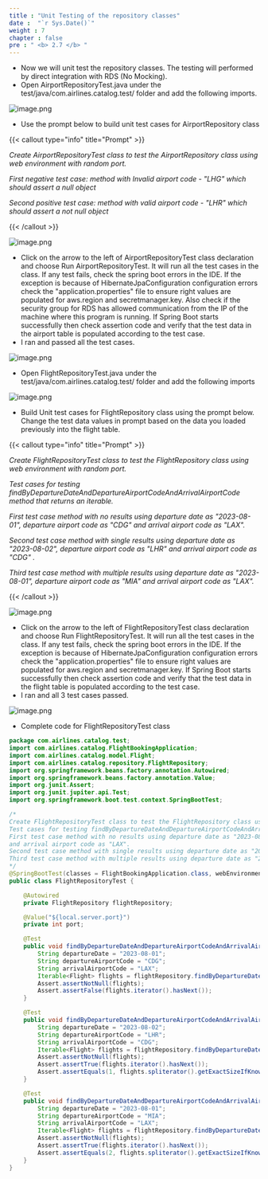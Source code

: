 ```yaml
---
title : "Unit Testing of the repository classes"
date :  "`r Sys.Date()`" 
weight : 7
chapter : false
pre : " <b> 2.7 </b> "
---
```


- Now we will unit test the repository classes. The testing will performed by direct integration with RDS (No Mocking).
- Open AirportRepositoryTest.java under the test/java/com.airlines.catalog.test/ folder and add the following imports.

![image.png](/images/module_1/unit_test_repository/image.png)

- Use the prompt below to build unit test cases for AirportRepository class

{{< callout type="info" title="Prompt" >}}

*Create AirportRepositoryTest class to test the AirportRepository class using web environment with random port.*<br>

*First negative test case: method with Invalid airport code - "LHG" which should assert a null object*<br>

*Second positive test case: method with valid airport code - "LHR" which should assert a not null object*<br>

{{< /callout >}}

![image.png](/images/module_1/unit_test_repository/image_1.png)

- Click on the arrow to the left of AirportRepositoryTest class declaration and choose Run AirportRepositoryTest. It will run all the test cases in the class. If any test fails, check the spring boot errors in the IDE. If the exception is because of HibernateJpaConfiguration configuration errors check the "application.properties" file to ensure right values are populated for aws.region and secretmanager.key. Also check if the security group for RDS has allowed communication from the IP of the machine where this program is running. If Spring Boot starts successfully then check assertion code and verify that the test data in the airport table is populated according to the test case.
- I ran and passed all the test cases.

![image.png](/images/module_1/unit_test_repository/image_2.png)

- Open FlightRepositoryTest.java under the test/java/com.airlines.catalog.test/ folder and add the following imports

![image.png](/images/module_1/unit_test_repository/image_3.png)

- Build Unit test cases for FlightRepository class using the prompt below. Change the test data values in prompt based on the data you loaded previously into the flight table.

{{< callout type="info" title="Prompt" >}}

*Create FlightRepositoryTest class to test the FlightRepository class using web environment with random port.*<br>

*Test cases for testing findByDepartureDateAndDepartureAirportCodeAndArrivalAirportCode method that returns an iterable.*<br>

*First test case method with no results using departure date as "2023-08-01", departure airport code as "CDG" and arrival airport code as "LAX".*<br>

*Second test case method with single results using departure date as "2023-08-02", departure airport code as "LHR" and arrival airport code as "CDG" .*<br>

*Third test case method with multiple results using departure date as "2023-08-01", departure airport code as "MIA" and arrival airport code as "LAX".*<br>

{{< /callout >}}

![image.png](/images/module_1/unit_test_repository/image_4.png)

- Click on the arrow to the left of FlightRepositoryTest class declaration and choose Run FlightRepositoryTest. It will run all the test cases in the class. If any test fails, check the spring boot errors in the IDE. If the exception is because of HibernateJpaConfiguration configuration errors check the "application.properties" file to ensure right values are populated for aws.region and secretmanager.key. If Spring Boot starts successfully then check assertion code and verify that the test data in the flight table is populated according to the test case.
- I ran and all 3 test cases passed.

![image.png](/images/module_1/unit_test_repository/image_5.png)

- Complete code for FlightRepositoryTest class

```java
package com.airlines.catalog.test;
import com.airlines.catalog.FlightBookingApplication;
import com.airlines.catalog.model.Flight;
import com.airlines.catalog.repository.FlightRepository;
import org.springframework.beans.factory.annotation.Autowired;
import org.springframework.beans.factory.annotation.Value;
import org.junit.Assert;
import org.junit.jupiter.api.Test;
import org.springframework.boot.test.context.SpringBootTest;

/*
Create FlightRepositoryTest class to test the FlightRepository class using web environment with random port.
Test cases for testing findByDepartureDateAndDepartureAirportCodeAndArrivalAirportCode method that returns an iterable.
First test case method with no results using departure date as "2023-08-01", departure airport code as "CDG"
and arrival airport code as "LAX".
Second test case method with single results using departure date as "2023-08-02", departure airport code as "LHR" and arrival airport code as "CDG" .
Third test case method with multiple results using departure date as "2023-08-01", departure airport code as "MIA" and arrival airport code as "LAX".
*/
@SpringBootTest(classes = FlightBookingApplication.class, webEnvironment = SpringBootTest.WebEnvironment.RANDOM_PORT)
public class FlightRepositoryTest {

    @Autowired
    private FlightRepository flightRepository;

    @Value("${local.server.port}")
    private int port;

    @Test
    public void findByDepartureDateAndDepartureAirportCodeAndArrivalAirportCode_NoResults() {
        String departureDate = "2023-08-01";
        String departureAirportCode = "CDG";
        String arrivalAirportCode = "LAX";
        Iterable<Flight> flights = flightRepository.findByDepartureDateAndDepartureAirportCodeAndArrivalAirportCode(departureDate, departureAirportCode, arrivalAirportCode);
        Assert.assertNotNull(flights);
        Assert.assertFalse(flights.iterator().hasNext());
    }

    @Test
    public void findByDepartureDateAndDepartureAirportCodeAndArrivalAirportCode_SingleResult() {
        String departureDate = "2023-08-02";
        String departureAirportCode = "LHR";
        String arrivalAirportCode = "CDG";
        Iterable<Flight> flights = flightRepository.findByDepartureDateAndDepartureAirportCodeAndArrivalAirportCode(departureDate, departureAirportCode, arrivalAirportCode);
        Assert.assertNotNull(flights);
        Assert.assertTrue(flights.iterator().hasNext());
        Assert.assertEquals(1, flights.spliterator().getExactSizeIfKnown());
    }

    @Test
    public void findByDepartureDateAndDepartureAirportCodeAndArrivalAirportCode_MultipleResults() {
        String departureDate = "2023-08-01";
        String departureAirportCode = "MIA";
        String arrivalAirportCode = "LAX";
        Iterable<Flight> flights = flightRepository.findByDepartureDateAndDepartureAirportCodeAndArrivalAirportCode(departureDate, departureAirportCode, arrivalAirportCode);
        Assert.assertNotNull(flights);
        Assert.assertTrue(flights.iterator().hasNext());
        Assert.assertEquals(2, flights.spliterator().getExactSizeIfKnown());
    }
}
```